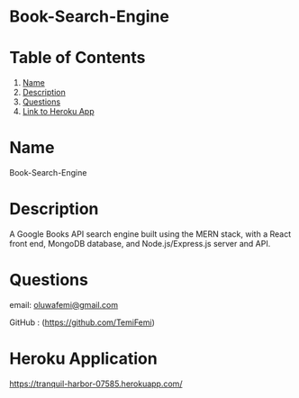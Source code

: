 # Book-Search-Engine

# Table of Contents
1. [Name](#Name)
2. [Description](#Description)
3. [Questions](#Questions)
4. [Link to Heroku App](#HerokuApplication)

# Name
 Book-Search-Engine

# Description
A Google Books API search engine built using the MERN stack, with a React front end, MongoDB database, and Node.js/Express.js server and API.

# Questions
 email:
 oluwafemi@gmail.com

 GitHub : (https://github.com/TemiFemi)

# Heroku Application 
https://tranquil-harbor-07585.herokuapp.com/